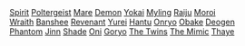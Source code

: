 <div class="link-container">
  <div class="column">
    <a href="/ghosts/Spirit">Spirit</a>
    <a href="/ghosts/Poltergeist">Poltergeist</a>
    <a href="/ghosts/Mare">Mare</a>
    <a href="/ghosts/Demon">Demon</a>
    <a href="/ghosts/Yokai">Yokai</a>
    <a href="/ghosts/Myling">Myling</a>
    <a href="/ghosts/Raiju">Raiju</a>
    <a href="/ghosts/Moroi">Moroi</a>
  </div>
  <div class="column">
    <a href="/ghosts/Wraith">Wraith</a>
    <a href="/ghosts/Banshee">Banshee</a>
    <a href="/ghosts/Revenant">Revenant</a>
    <a href="/ghosts/Yurei">Yurei</a>
    <a href="/ghosts/Hantu">Hantu</a>
    <a href="/ghosts/Onryo">Onryo</a>
    <a href="/ghosts/Obake">Obake</a>
    <a href="/ghosts/Deogen">Deogen</a>
  </div>
  <div class="column">
    <a href="/ghosts/Phantom">Phantom</a>
    <a href="/ghosts/Jinn">Jinn</a>
    <a href="/ghosts/Shade">Shade</a>
    <a href="/ghosts/Oni">Oni</a>
    <a href="/ghosts/Goryo">Goryo</a>
    <a href="/ghosts/The Twins">The Twins</a>
    <a href="/ghosts/The Mimic">The Mimic</a>
    <a href="/ghosts/Thaye">Thaye</a>
  </div>
</div>
